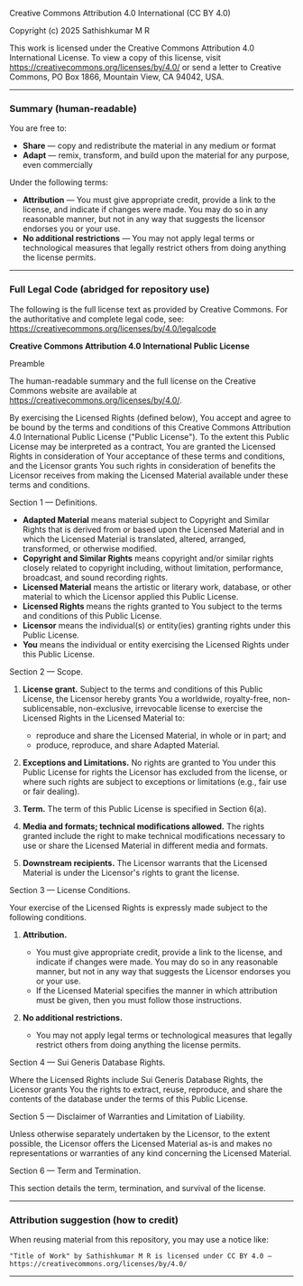 Creative Commons Attribution 4.0 International (CC BY 4.0)

Copyright (c) 2025 Sathishkumar M R

This work is licensed under the Creative Commons Attribution 4.0 International License. To view a copy of this license, visit https://creativecommons.org/licenses/by/4.0/ or send a letter to Creative Commons, PO Box 1866, Mountain View, CA 94042, USA.

---

### Summary (human-readable)
You are free to:
- **Share** — copy and redistribute the material in any medium or format
- **Adapt** — remix, transform, and build upon the material for any purpose, even commercially

Under the following terms:
- **Attribution** — You must give appropriate credit, provide a link to the license, and indicate if changes were made. You may do so in any reasonable manner, but not in any way that suggests the licensor endorses you or your use.
- **No additional restrictions** — You may not apply legal terms or technological measures that legally restrict others from doing anything the license permits.

---

### Full Legal Code (abridged for repository use)
The following is the full license text as provided by Creative Commons. For the authoritative and complete legal code, see: https://creativecommons.org/licenses/by/4.0/legalcode

**Creative Commons Attribution 4.0 International Public License**

Preamble

The human-readable summary and the full license on the Creative Commons website are available at https://creativecommons.org/licenses/by/4.0/.

By exercising the Licensed Rights (defined below), You accept and agree to be bound by the terms and conditions of this Creative Commons Attribution 4.0 International Public License ("Public License"). To the extent this Public License may be interpreted as a contract, You are granted the Licensed Rights in consideration of Your acceptance of these terms and conditions, and the Licensor grants You such rights in consideration of benefits the Licensor receives from making the Licensed Material available under these terms and conditions.

Section 1 — Definitions.

- **Adapted Material** means material subject to Copyright and Similar Rights that is derived from or based upon the Licensed Material and in which the Licensed Material is translated, altered, arranged, transformed, or otherwise modified.
- **Copyright and Similar Rights** means copyright and/or similar rights closely related to copyright including, without limitation, performance, broadcast, and sound recording rights.
- **Licensed Material** means the artistic or literary work, database, or other material to which the Licensor applied this Public License.
- **Licensed Rights** means the rights granted to You subject to the terms and conditions of this Public License.
- **Licensor** means the individual(s) or entity(ies) granting rights under this Public License.
- **You** means the individual or entity exercising the Licensed Rights under this Public License.

Section 2 — Scope.

1. **License grant.** Subject to the terms and conditions of this Public License, the Licensor hereby grants You a worldwide, royalty-free, non-sublicensable, non-exclusive, irrevocable license to exercise the Licensed Rights in the Licensed Material to:
   - reproduce and share the Licensed Material, in whole or in part; and
   - produce, reproduce, and share Adapted Material.

2. **Exceptions and Limitations.** No rights are granted to You under this Public License for rights the Licensor has excluded from the license, or where such rights are subject to exceptions or limitations (e.g., fair use or fair dealing).

3. **Term.** The term of this Public License is specified in Section 6(a).

4. **Media and formats; technical modifications allowed.** The rights granted include the right to make technical modifications necessary to use or share the Licensed Material in different media and formats.

5. **Downstream recipients.** The Licensor warrants that the Licensed Material is under the Licensor's rights to grant the license.

Section 3 — License Conditions.

Your exercise of the Licensed Rights is expressly made subject to the following conditions.

1. **Attribution.**
   - You must give appropriate credit, provide a link to the license, and indicate if changes were made. You may do so in any reasonable manner, but not in any way that suggests the Licensor endorses you or your use.
   - If the Licensed Material specifies the manner in which attribution must be given, then you must follow those instructions.

2. **No additional restrictions.**
   - You may not apply legal terms or technological measures that legally restrict others from doing anything the license permits.

Section 4 — Sui Generis Database Rights.

Where the Licensed Rights include Sui Generis Database Rights, the Licensor grants You the rights to extract, reuse, reproduce, and share the contents of the database under the terms of this Public License.

Section 5 — Disclaimer of Warranties and Limitation of Liability.

Unless otherwise separately undertaken by the Licensor, to the extent possible, the Licensor offers the Licensed Material as-is and makes no representations or warranties of any kind concerning the Licensed Material.

Section 6 — Term and Termination.

This section details the term, termination, and survival of the license.

---

### Attribution suggestion (how to credit)
When reusing material from this repository, you may use a notice like:

```
"Title of Work" by Sathishkumar M R is licensed under CC BY 4.0 — https://creativecommons.org/licenses/by/4.0/
```

---
